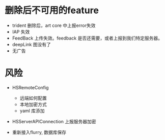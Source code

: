 # 删除后不可用的feature
* trident 删除后，art core 中上报error失效
* IAP 失效
*  FeedBack 上传失效。feedback 是否还需要，或者上报到我们特定服务器。
*  deepLink 图没有了
*  无广告 

# 风险

* HSRemoteConfig  
  * 远端如何配置
  * 本地加密方式
  * yaml 库添加
  
* HSServerAPIConnection 上报服务器加密
* 重新接入flurry, 数据库保存
